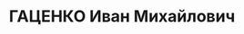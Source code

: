 ---
title: ГАЦЕНКО Иван Михайлович
description: "Род. в 1902, Китай, КВЖД, ст. Им-янь-по, украинец, обр.: незаконченное\
  \ среднее, б/п. Проживал: Украинская ССР, г. Харьков, Черноглазовская, 6, кв. 33.\
  \ Слесарь, трест \"Трубосталь\", нач. транспортного сектора \n  Арестован 22.08.1937.\
  \ Обв. по ст. 54-6-7-8-11 (\"состоя в контрреволюционной право-троцкистской организации\
  \ проводил шпионскую и вредительскую работу\"). Приговор: ВК ВС СССР, 31.10.1937\
  \ – ВМН. Расстрелян 01.11.1937, г.Киев. \n  Реабилитирован 27.03.1958"
---